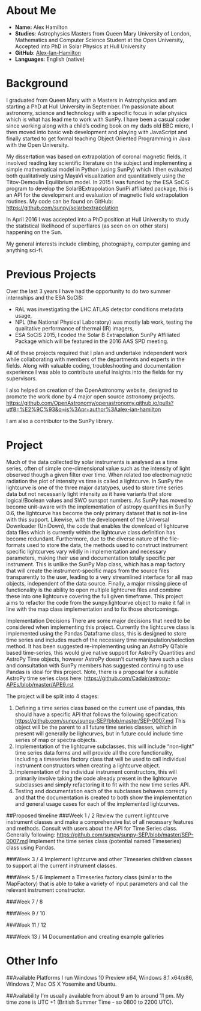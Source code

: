 About Me
========
- **Name:**      Alex Hamilton
- **Studies**:   Astrophysics Masters from Queen Mary University of London, Mathematics and Computer Science Student at the Open University, Accepted into PhD in Solar Physics at Hull University
- **GitHub**:    [Alex-Ian-Hamilton](http://github.com/Alex-Ian-Hamilton)
- **Languages**: English (native)

Background
========
I graduated from Queen Mary with a Masters in Astrophysics and am starting a PhD at Hull University in September.
I'm passionate about astronomy, science and technology with a specific focus in solar physics which is what has lead me to work with SunPy.
I have been a casual coder since working along with a child’s coding book on my dads old BBC micro, I then moved into basic web development and playing with JavaScript and finally started to get formal teaching Object Oriented Programming in Java with the Open University.

My dissertation was based on extrapolation of coronal magnetic fields, it involved reading key scientific literature on the subject and implementing a simple mathematical model in Python (using SunPy) which I then evaluated both qualitatively using MayaVi visualization and quantitatively using the Titov-Demoulin Equilibrium model.
In 2015 I was funded by the ESA SoCiS program to develop the SolarBExtrapolation SunPi affiliated package, this is an API for the development and evaluation of magnetic field extrapolation routines.
My code can be found on GitHub:
https://github.com/sunpy/solarbextrapolation

In April 2016 I was accepted into a PhD position at Hull University to study the statistical likelihood of superflares (as seen on on other stars) happening on the Sun.

My general interests include climbing, photography, computer gaming and anything sci-fi.

Previous Projects
========
Over the last 3 years I have had the opportunity to do two summer internships and the ESA SoCiS:
 -  RAL was investigating the LHC ATLAS detector conditions metadata usage,
 -  NPL (the National Physical Laboratory) was mostly lab work, testing the qualitative performance of thermal (IR) imagers,
 -  ESA SoCiS 2015, I coded the Solar B Extrapolation SunPy Affiliated Package which will be featured in the 2016 AAS SPD meeting.

All of these projects required that I plan and undertake independent work while collaborating with members of the departments and experts in the fields. Along with valuable coding, troubleshooting and documentation experience I was able to contribute useful insights into the fields for my supervisors.

I also helped on creation of the OpenAstronomy website, designed to promote the work done by 4 major open source astronomy projects.
https://github.com/OpenAstronomy/openastronomy.github.io/pulls?utf8=%E2%9C%93&q=is%3Apr+author%3Aalex-ian-hamilton

I am also a contributor to the SunPy library.

Project
========
Much of the data collected by solar instruments is analysed as a time series, often of simple one-dimensional value such as the intensity of light observed though a given filter over time. When related too electromagnetic radiation the plot of intensity vs time is called a lightcurve.
In SunPy the lightcurve is one of the three major datatypes, used to store time series data but not necessarily light intensity as it have variants that store logical/Boolean values and SWO sunspot numbers.
As SunPy has moved to become unit-aware with the implementation of astropy quantities in SunPy 0.6, the lightcurve has become the only primary dataset that is not in-line with this support.
Likewise, with the development of the Universal Downloader (UniDown), the code that enables the download of lightcurve data files which is currently within the lightcurve class definition has become redundant.
Furthermore, due to the diverse nature of the file-formats used to store the data, the methods used to construct instrument specific lightcurves vary wildly in implementation and necessary parameters, making their use and documentation totally specific per instrument. This is unlike the SunPy Map class, which has a map factory that will create the instrument-specific maps from the source files transparently to the user, leading to a very streamlined interface for all map objects, independent of the data source.
Finally, a major missing piece of functionality is the ability to open multiple lightcurve files and combine these into one lightcurve covering the full given timeframe.
This project aims to refactor the code from the sunpy.lightcurve object to make it fall in line with the map class implementation and to fix those shortcomings.

Implementation Decisions
There are some major decisions that need to be considered when implementing this project.
Currently the lightcurve class is implemented using the Pandas Dataframe class, this is designed to store time series and includes much of the necessary time manipulation/selection method.
It has been suggested re-implementing using an AstroPy QTable based time-series, this would give native support for AstroPy Quantities and AstroPy Time objects, however AstroPy doesn’t currently have such a class and consultation with SunPy members has suggested continuing to use Pandas is ideal for this project. Note, there is a proposal for a suitable AstroPy time series class here:
https://github.com/Cadair/astropy-APEs/blob/master/APE9.rst

The project will be split into 4 stages:
1. Defining a time series class based on the current use of pandas, this should have a specific API that follows the following specification:
https://github.com/sunpy/sunpy-SEP/blob/master/SEP-0007.md
This object will be the parent to all future time series classes, which in present will generally be lighcurves, but in future could include time series of map or spectra objects.
2. Implementation of the lightcurve subclasses, this will include “non-light” time series data forms and will provide all the core functionality, including a timeseries factory class that will be used to call individual instrument constructors when creating a lightcurve object.
3. Implementation of the individual instrument constructors, this will primarily involve taking the code already present in the lightcurve subclasses and simply refactoring it to fit with the new time series API.
4. Testing and documentation each of the subclasses behaves correctly and that the documentation is created to both show the implementation and general usage cases for each of the implemented lightcurves.



##Proposed timeline
###Week 1 / 2
Review the current lightcurve instrument classes and make a comprehensive list of all necessary features and methods.
Consult with users about the API for Time Series class. Generally following:
https://github.com/sunpy/sunpy-SEP/blob/master/SEP-0007.md
Implement the time series class (potential named Timeseries) class using Pandas.

###Week 3 / 4
Implement lightcurve and other Timeseries children classes to support all the current instrument classes.

###Week 5 / 6
Implement a Timeseries factory class (similar to the MapFactory) that is able to take a variety of input parameters and call the relevant instrument constructor.

###Week 7 / 8


###Week 9 / 10


###Week 11 / 12


###Week 13 / 14
Documentation and creating example galleries

Other Info
==========
##Available Platforms
I run Windows 10 Preview x64, Windows 8.1 x64/x86, Windows 7, Mac OS X Yosemite and Ubuntu. 

##Availability
I'm usually available from about 9 am to around 11 pm. My time zone is UTC +1 (British Summer Time - so 0800 to 2200 UTC).